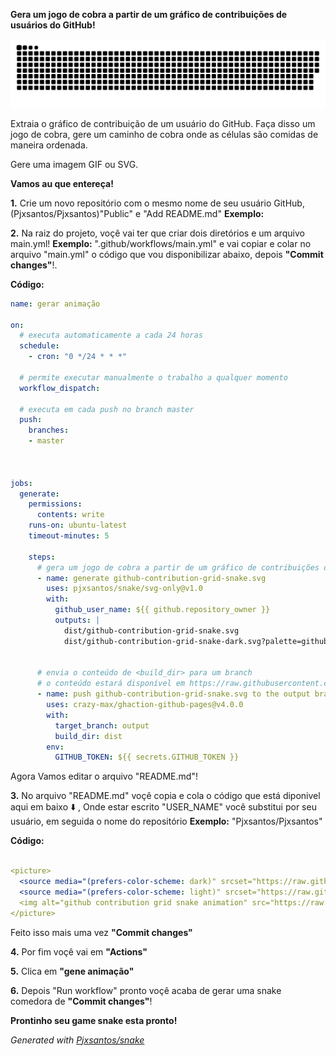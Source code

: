 **Gera um jogo de cobra a partir de um gráfico de contribuições de usuários do GitHub!**

<picture>
  <source media="(prefers-color-scheme: dark)" srcset="https://raw.githubusercontent.com/pjxsantos/snake/output/github-contribution-grid-snake-dark.svg">
  <source media="(prefers-color-scheme: light)" srcset="https://raw.githubusercontent.com/pjxsantos/snake/output/github-contribution-grid-snake.svg">
  <img alt="github contribution grid snake animation" src="https://raw.githubusercontent.com/pjxsantos/snake/output/github-contribution-grid-snake.svg">
</picture>

Extraia o gráfico de contribuição de um usuário do GitHub. Faça disso um jogo de cobra, gere um caminho de cobra onde as células são comidas de maneira ordenada.

Gere uma imagem GIF ou SVG.

**Vamos au que entereça!** 

**1.** Crie um novo repositório com o mesmo nome de seu usuário GitHub, (Pjxsantos/Pjxsantos)"Public" e "Add README.md"
**Exemplo:**




**2.** Na raiz do projeto, voçê vai ter que criar dois diretórios e um arquivo main.yml! **Exemplo:** ".github/workflows/main.yml" e vai copiar e colar no arquivo "main.yml" o código que vou disponibilizar abaixo, depois **"Commit changes"**!.





**Código:**
```yaml
name: gerar animação

on:
  # executa automaticamente a cada 24 horas
  schedule:
    - cron: "0 */24 * * *" 
  
  # permite executar manualmente o trabalho a qualquer momento
  workflow_dispatch:
  
  # executa em cada push no branch master
  push:
    branches:
    - master
    
  

jobs:
  generate:
    permissions: 
      contents: write
    runs-on: ubuntu-latest
    timeout-minutes: 5
    
    steps:
      # gera um jogo de cobra a partir de um gráfico de contribuições de um usuário do github (<github_user_name>), gera uma animação SVG em <svg_out_path>
      - name: generate github-contribution-grid-snake.svg
        uses: pjxsantos/snake/svg-only@v1.0
        with:
          github_user_name: ${{ github.repository_owner }}
          outputs: |
            dist/github-contribution-grid-snake.svg
            dist/github-contribution-grid-snake-dark.svg?palette=github-dark
          
          
      # envia o conteúdo de <build_dir> para um branch
      # o conteúdo estará disponível em https://raw.githubusercontent.com/<github_user>/<repository>/<target_branch>/<file> ou como página do github
      - name: push github-contribution-grid-snake.svg to the output branch
        uses: crazy-max/ghaction-github-pages@v4.0.0
        with:
          target_branch: output
          build_dir: dist
        env:
          GITHUB_TOKEN: ${{ secrets.GITHUB_TOKEN }}
```

Agora Vamos editar o arquivo "README.md"!

**3.** No arquivo "README.md" voçê copia e cola o código que está diponivel aqui em baixo ⬇️ , Onde estar escrito "USER_NAME" você substitui por seu usuário, em seguida o nome do repositório **Exemplo:** "Pjxsantos/Pjxsantos"

**Código:**
```yaml

<picture>
  <source media="(prefers-color-scheme: dark)" srcset="https://raw.githubusercontent.com/USER_NAME/USER_NAME/output/github-contribution-grid-snake-dark.svg">
  <source media="(prefers-color-scheme: light)" srcset="https://raw.githubusercontent.com/USER_NAME/USER_NAME/output/github-contribution-grid-snake.svg">
  <img alt="github contribution grid snake animation" src="https://raw.githubusercontent.com/USER_NAME/USER_NAME/output/github-contribution-grid-snake.svg">
</picture>

```



Feito isso mais uma vez  **"Commit changes"**




**4.** Por fim voçê vai em **"Actions"**




**5.** Clica em **"gene animação"**






**6.** Depois "Run workflow" pronto voçê acaba de gerar uma snake comedora de **"Commit changes"**!




**Prontinho seu game snake esta pronto!** 


_Generated with [Pjxsantos/snake](https://github.com/Pjxsantos/snake)_



